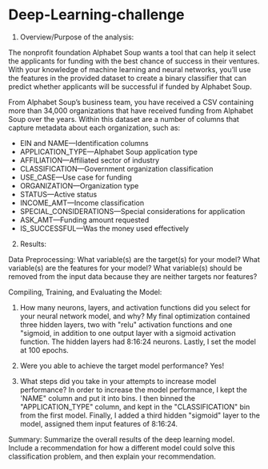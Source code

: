 # Deep-Learning-challenge

1. Overview/Purpose of the analysis:

The nonprofit foundation Alphabet Soup wants a tool that can help it select the applicants for funding with the best chance of success in their ventures. With your knowledge of machine learning and neural networks, you’ll use the features in the provided dataset to create a binary classifier that can predict whether applicants will be successful if funded by Alphabet Soup.

From Alphabet Soup’s business team, you have received a CSV containing more than 34,000 organizations that have received funding from Alphabet Soup over the years. Within this dataset are a number of columns that capture metadata about each organization, such as:

- EIN and NAME—Identification columns
- APPLICATION_TYPE—Alphabet Soup application type
- AFFILIATION—Affiliated sector of industry
- CLASSIFICATION—Government organization classification
- USE_CASE—Use case for funding
- ORGANIZATION—Organization type
- STATUS—Active status
- INCOME_AMT—Income classification
- SPECIAL_CONSIDERATIONS—Special considerations for application
- ASK_AMT—Funding amount requested
- IS_SUCCESSFUL—Was the money used effectively


2. Results:

Data Preprocessing:
  What variable(s) are the target(s) for your model?
  What variable(s) are the features for your model?
  What variable(s) should be removed from the input data because they are neither targets nor features?
  
Compiling, Training, and Evaluating the Model:
  1) How many neurons, layers, and activation functions did you select for your neural network model, and why?
       My final optimization contained three hidden layers, two with "relu" activation functions and one "sigmoid, in addition to one output layer with a sigmoid activation function.
       The hidden layers had 8:16:24 neurons. Lastly, I set the model at 100 epochs.
  
  2) Were you able to achieve the target model performance? Yes!
  
  3) What steps did you take in your attempts to increase model performance? In order to increase the model performance, I kept the 'NAME" column and put it into       bins. 
        I then binned the "APPLICATION_TYPE" column, and kept in the "CLASSIFICATION" bin from the first model. Finally, I added a third hidden "sigmoid" layer to the             model, assigned them input features of 8:16:24.

Summary: Summarize the overall results of the deep learning model. Include a recommendation for how a different model could solve this classification problem, and then explain your recommendation.




